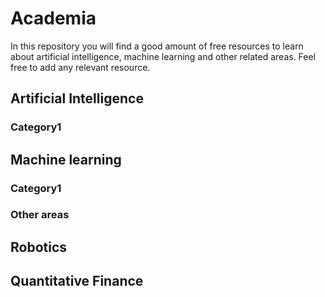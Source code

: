 # Academia
In this repository you will find a good amount of free resources to learn about artificial intelligence, machine learning and other related areas.
Feel free to add any relevant resource.

## Artificial Intelligence
### Category1

## Machine learning

### Category1

### Other areas
## Robotics
## Quantitative Finance
